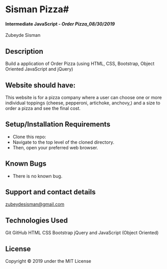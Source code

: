 # Sisman Pizza#

#### Intermediate JavaScript - _Order Pizza_08/30/2019_
   Zubeyde Sisman

## Description
Build a application of Order Pizza (using HTML, CSS, Bootstrap, Object Oriented JavaScript and jQuery)

## Website should have:
This website is for a pizza company where a user can choose one or more individual toppings (cheese, pepperoni, artichoke, anchovy,) and a size to order a pizza and see the final cost.

## Setup/Installation Requirements
* Clone this repo:
* Navigate to the top level of the cloned directory.
* Then, open your preferred web browser.

## Known Bugs
* There is no known bug.

## Support and contact details

zubeydesisman@gmail.com


## Technologies Used
Git GitHub HTML CSS Bootstrap jQuery and JavaScript (Object Oriented)

## License
Copyright © 2019 under the MIT License
